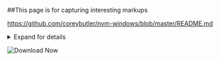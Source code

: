 ##This page is for capturing interesting markups

https://github.com/coreybutler/nvm-windows/blob/master/README.md
<details>
<summary>Expand for details</summary>
Hidden information
</details>

![Download Now](https://img.shields.io/badge/-Download%20Now!-%2322A6F2)

